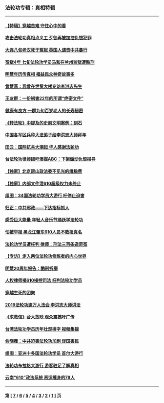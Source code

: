 ### 法轮功专辑：真相特辑
---
#### [【特稿】穿越苦难 守住心中的善](../../pages/nf4389/n13784979.md?11180430) 
#### [攻击法轮功真相点义工 歹徒再被加控仇恨犯罪](../../pages/nf4389/n13601019.md?11180430) 
#### [大连八旬老汉死于冤狱 英国人谴责中共暴行](../../pages/nf4389/n13480118.md?11180430) 
#### [冤狱4年 七旬法轮功学员马和在兰州监狱遭酷刑](../../pages/nf4389/n13304688.md?11180430) 
#### [明慧年历传真相 福益民众神奇故事多](../../pages/nf4389/n13294545.md?11180430) 
#### [曾慧燕：我曾在世贸大楼专访李洪志先生](../../pages/nf4389/n12898729.md?11180430) 
#### [王友群：一份祸害22年的所谓“绝密文件”](../../pages/nf4389/n12871750.md?11180430) 
#### [健康有良方 一群九旬百岁老人的长寿秘密](../../pages/nf4389/n12847475.md?11180430) 
#### [《转法轮》中提及的史前文明案例：刻石](../../pages/nf4389/n12758577.md?11180430) 
#### [中国各军区兵种大法弟子给李洪志大师拜年](../../pages/nf4389/n12750047.md?11180430) 
#### [田云：国际抗共大潮起 华人感谢法轮功](../../pages/nf4389/n12357708.md?11180430) 
#### [台法轮功律师团吁澳媒ABC：下架煽动仇恨报导](../../pages/nf4389/n12279917.md?11180430) 
#### [【独家】北京房山政法委不见光的维稳费](../../pages/nf4389/n12031979.md?11180430) 
#### [【独家】内部文件泄610超级权力未终止](../../pages/nf4389/n12023895.md?11180430) 
#### [组图：34国法轮功学员大游行 吁停止迫害](../../pages/nf4389/n11492658.md?11180430) 
#### [归正：中共邪政——下达指标抓人](../../pages/nf4389/n11474770.md?11180430) 
#### [感受巨大能量 年轻人音乐节踊跃学法轮功](../../pages/nf4389/n11441981.md?11180430) 
#### [怕被举报 黑龙江肇东610人员不敢报真名](../../pages/nf4389/n11436499.md?11180430) 
#### [法轮功学员遭枉判 律师：刑法三百条造奇冤](../../pages/nf4389/n11433943.md?11180430) 
#### [【专访】走入两位法轮功修炼者的内心世界](../../pages/nf4389/n11415623.md?11180430) 
#### [明慧20周年报告：酷刑折磨](../../pages/nf4389/n11387954.md?11180430) 
#### [人权律师揭610操控司法 枉判法轮功学员](../../pages/nf4389/n11313370.md?11180430) 
#### [穿越生死的团聚](../../pages/nf4389/n11258922.md?11180430) 
#### [2019法轮功逾万人法会 李洪志大师讲法](../../pages/nf4389/n11265303.md?11180430) 
#### [《求救信》台大放映 观众震撼吁广传](../../pages/nf4389/n10922251.md?11180430) 
#### [台湾法轮功学员历年壮观排字 视频集锦](../../pages/nf4389/n10878789.md?11180430) 
#### [俞晓薇：中共迫害法轮功加剧 误国害民](../../pages/nf4389/n10859260.md?11180430) 
#### [组图：亚洲十多国法轮功学员 首尔大游行](../../pages/nf4389/n10781149.md?11180430) 
#### [法轮功布拉格大游行 游客驻足了解真相](../../pages/nf4389/n10749360.md?11180430) 
#### [云南“610”政法系统 恶运缠身的78人](../../pages/nf4389/n10747534.md?11180430) 

---
#### 第 [ [7](./7.md?11180430) / [6](./6.md?11180430) / [5](./5.md?11180430) / [4](./4.md?11180430) / [3](./3.md?11180430) / [2](./2.md?11180430) / [1](./1.md?11180430) ] 页
